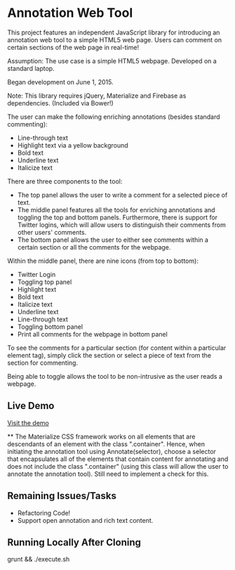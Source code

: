 # Annotation Web Tool

This project features an independent JavaScript library for introducing an annotation web tool to a simple HTML5 web page. Users can comment on certain sections of the web page in real-time!

Assumption: The use case is a simple HTML5 webpage. Developed on a standard laptop.

Began development on June 1, 2015.

Note: This library requires jQuery, Materialize and Firebase as dependencies. (Included via Bower!)

The user can make the following enriching annotations (besides standard commenting):
-	Line-through text
-	Highlight text via a yellow background
-	Bold text
-	Underline text
-	Italicize text

There are three components to the tool:
-	The top panel allows the user to write a comment for a selected piece of text.
-	The middle panel features all the tools for enriching annotations and toggling the top and bottom panels. Furthermore, there is support for Twitter logins, which will allow users to distinguish their comments from other users' comments.
-	The bottom panel allows the user to either see comments within a certain section or all the comments for the webpage.

Within the middle panel, there are nine icons (from top to bottom):
-	Twitter Login
-	Toggling top panel
-	Highlight text
-	Bold text
-	Italicize text
-	Underline text
-	Line-through text
-	Toggling bottom panel
-	Print all comments for the webpage in bottom panel

To see the comments for a particular section (for content within a particular element tag), simply click the section or select a piece of text from the section for commenting.

Being able to toggle allows the tool to be non-intrusive as the user reads a webpage.

## Live Demo

[Visit the demo](http://kenchan23.github.io/AnnotationWebTool/app/index.html)

** The Materialize CSS framework works on all elements that are descendants of an element with the class ".container". Hence, when initiating the annotation tool using Annotate(selector), choose a selector that encapsulates all of the elements that contain content for annotating and does not include the class ".container" (using this class will allow the user to annotate the annotation tool). Still need to implement a check for this.

## Remaining Issues/Tasks

- Refactoring Code! 
- Support open annotation and rich text content.

## Running Locally After Cloning

grunt && ./execute.sh

